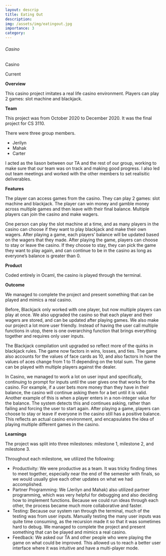 ```yaml
---
layout: descrip
title: Eating Out
description:
img: /assets/img/eatingout.jpg
importance: 3
category:
---
```


###### Casino

<div class="row">
    <div class="col-sm mt-3 mt-md-0">
        <img class="center" src="{{ '/assets/img/casino.jpg' | relative_url }}" alt="" title="casino"/>
    </div>
</div>
<div class="caption">
    Casino
</div>

Current

**Overview**

This casino project imitates a real life casino environment. Players can play 2 games: slot machine and blackjack.

**Team**

This project was from October 2020 to December 2020. It was the final project for CS 3110.

There were three group members. 
- Jerilyn
- Mahak
- Carter

I acted as the liason between our TA and the rest of our group, working to make sure that our team was on track and making good progress. I also led out team meetings and worked with the other members to set realisitic deliverables.

**Features**

The player can access games from the casino. They can play 2 games: slot machine and blackjack. The player can win money and gamble money across multiple games and then leave with their final balance. Multiple players can join the casino and make wagers.

One person can play the slot machine at a time, and as many players in the casino can choose if they want to play blackjack and make their own wagers. After playing a game, each players’ balance will be updated based on the wagers that they made. After playing the game, players can choose to stay or leave the casino. If they choose to stay, they can pick the game they want to play again, and can continue to be in the casino as long as everyone’s balance is greater than 0.

**Product**

Coded entirely in Ocaml, the casino is played through the terminal.

**Outcome**

We managed to complete the project and present something that can be played and mimics a real casino. 

Before, Blackjack only worked with one player, but now multiple players can play at once. We also upgraded the casino so that each player and their wagers are stored, and can be updated after playing games. We also make our project a lot more user friendly. Instead of having the user call multiple functions in utop, there is one overarching function that brings everything together and requires only user inputs.

The Blackjack compilation unit upgraded so reflect more of the quirks in blackjack rules. The game now factors in wins, losses, and ties. The game also accounts for the values of face cards as 10, and also factors in how the values of aces change from 1 to 11 depending on the total sum. The game can be played with multiple players against the dealer.

In Casino, we managed to work a lot on user input and specifically, continuing to prompt for inputs until the user gives one that works for the casino. For example, if a user bets more money than they have in their balance, the casino will continue asking them for a bet until it is valid. Another example of this is when a player enters in a non-integer value for the balance. The system detects this and continues asking, rather than failing and forcing the user to start again. After playing a game, players can choose to stay or leave if everyone in the casino still has a positive balance. This reflects an actual casino environment, and encapsulates the idea of playing multiple different games in the casino. 

**Learnings**

The project was split into three milestones: milestone 1, milestone 2, and milestone 3.

Throughout each milestone, we utilized the following:
- Productivity: We were productive as a team. It was tricky finding times to meet together, especially near the end of the semester with finals, so we would usually give each other updates on what we had accomplished.
- Partner Programming: We (Jerilyn and Mahak) also utilized partner programming, which was very helpful for debugging and also deciding how to implement functions. Because we could run ideas through each other, the process became much more collaborative and faster.
- Testing: Because our system ran through the terminal, much of the testing was from user inputs. Manually testing the many user inputs was quite time consuming, as the recursion made it so that it was sometimes hard to debug. We managed to complete the project and present something that can be played and mimics a real casino.
- Feedback: We asked our TA and other people who were playing the game on what could be improved. This allowed us to reach a better user interface where it was intuitive and have a multi-player mode.